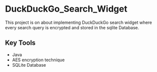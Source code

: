 # DuckDuckGo_Search_Widget

  This project is on about implementing DuckDuckGo search widget where every search query is encrypted and stored in the sqlite Database.
  
## Key Tools
  - Java
  - AES encryption technique
  - SQLite Database
